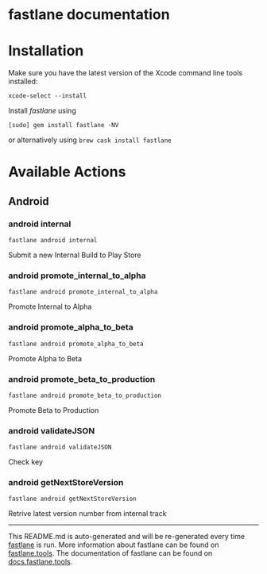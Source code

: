 fastlane documentation
================
# Installation

Make sure you have the latest version of the Xcode command line tools installed:

```
xcode-select --install
```

Install _fastlane_ using
```
[sudo] gem install fastlane -NV
```
or alternatively using `brew cask install fastlane`

# Available Actions
## Android
### android internal
```
fastlane android internal
```
Submit a new Internal Build to Play Store
### android promote_internal_to_alpha
```
fastlane android promote_internal_to_alpha
```
Promote Internal to Alpha
### android promote_alpha_to_beta
```
fastlane android promote_alpha_to_beta
```
Promote Alpha to Beta
### android promote_beta_to_production
```
fastlane android promote_beta_to_production
```
Promote Beta to Production
### android validateJSON
```
fastlane android validateJSON
```
Check key
### android getNextStoreVersion
```
fastlane android getNextStoreVersion
```
Retrive latest version number from internal track

----

This README.md is auto-generated and will be re-generated every time [fastlane](https://fastlane.tools) is run.
More information about fastlane can be found on [fastlane.tools](https://fastlane.tools).
The documentation of fastlane can be found on [docs.fastlane.tools](https://docs.fastlane.tools).
